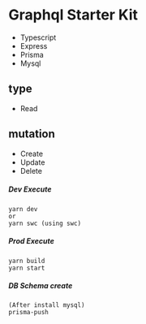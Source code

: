 # Graphql Starter Kit

- Typescript
- Express
- Prisma
- Mysql

## type

- Read

## mutation

- Create
- Update
- Delete

##### Dev Execute

```
yarn dev
or
yarn swc (using swc)
```

##### Prod Execute

```
yarn build
yarn start
```

##### DB Schema create

```
(After install mysql)
prisma-push
```
